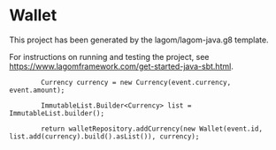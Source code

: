 # Wallet

This project has been generated by the lagom/lagom-java.g8 template. 

For instructions on running and testing the project, see https://www.lagomframework.com/get-started-java-sbt.html.

            Currency currency = new Currency(event.currency, event.amount);
    
            ImmutableList.Builder<Currency> list = ImmutableList.builder();
    
            return walletRepository.addCurrency(new Wallet(event.id, list.add(currency).build().asList()), currency);